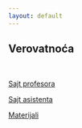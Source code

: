 ```yaml
---
layout: default
---
```


## Verovatnoća

<br>

[Sajt profesora](http://www.matf.bg.ac.rs/p/milan-jovanovic/kurs/574/Вероватноћа/)

[Sajt asistenta](http://old.matf.bg.ac.rs/p/tamara-milic/kurs/1089/verovatno�a/)

[Materijali](../materials/active/VRV/)
